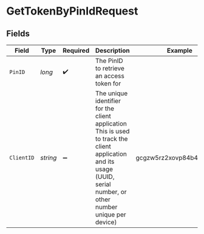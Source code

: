 # GetTokenByPinIdRequest


## Fields

| Field                                                                                                                                                                 | Type                                                                                                                                                                  | Required                                                                                                                                                              | Description                                                                                                                                                           | Example                                                                                                                                                               |
| --------------------------------------------------------------------------------------------------------------------------------------------------------------------- | --------------------------------------------------------------------------------------------------------------------------------------------------------------------- | --------------------------------------------------------------------------------------------------------------------------------------------------------------------- | --------------------------------------------------------------------------------------------------------------------------------------------------------------------- | --------------------------------------------------------------------------------------------------------------------------------------------------------------------- |
| `PinID`                                                                                                                                                               | *long*                                                                                                                                                                | :heavy_check_mark:                                                                                                                                                    | The PinID to retrieve an access token for                                                                                                                             |                                                                                                                                                                       |
| `ClientID`                                                                                                                                                            | *string*                                                                                                                                                              | :heavy_minus_sign:                                                                                                                                                    | The unique identifier for the client application<br/>This is used to track the client application and its usage<br/>(UUID, serial number, or other number unique per device)<br/> | gcgzw5rz2xovp84b4vha3a40                                                                                                                                              |
